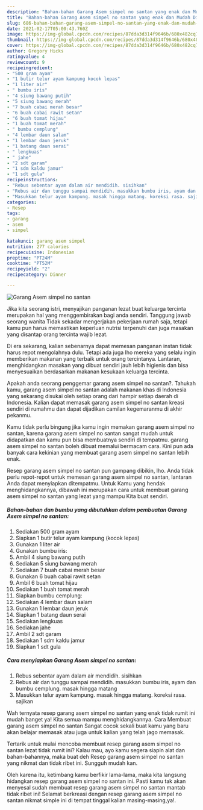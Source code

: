 ```yaml
---
description: "Bahan-bahan Garang Asem simpel no santan yang enak dan Mudah Dibuat"
title: "Bahan-bahan Garang Asem simpel no santan yang enak dan Mudah Dibuat"
slug: 686-bahan-bahan-garang-asem-simpel-no-santan-yang-enak-dan-mudah-dibuat
date: 2021-02-17T05:00:43.760Z
image: https://img-global.cpcdn.com/recipes/87dda3d314f9646b/680x482cq70/garang-asem-simpel-no-santan-foto-resep-utama.jpg
thumbnail: https://img-global.cpcdn.com/recipes/87dda3d314f9646b/680x482cq70/garang-asem-simpel-no-santan-foto-resep-utama.jpg
cover: https://img-global.cpcdn.com/recipes/87dda3d314f9646b/680x482cq70/garang-asem-simpel-no-santan-foto-resep-utama.jpg
author: Gregory Hicks
ratingvalue: 4
reviewcount: 9
recipeingredient:
- "500 gram ayam"
- "1 butir telur ayam kampung kocok lepas"
- "1 liter air"
- " bumbu iris"
- "4 siung bawang putih"
- "5 siung bawang merah"
- "7 buah cabai merah besar"
- "6 buah cabai rawit setan"
- "6 buah tomat hijau"
- "1 buah tomat merah"
- " bumbu cemplung"
- "4 lembar daun salam"
- "1 lembar daun jeruk"
- "1 batang daun serai"
- " lengkuas"
- " jahe"
- "2 sdt garam"
- "1 sdm kaldu jamur"
- "1 sdt gula"
recipeinstructions:
- "Rebus sebentar ayam dalam air mendidih. sisihkan"
- "Rebus air dan tunggu sampai mendidih. masukkan bumbu iris, ayam dan bumbu cemplung. masak hingga matang"
- "Masukkan telur ayam kampung. masak hingga matang. koreksi rasa. sajikan"
categories:
- Resep
tags:
- garang
- asem
- simpel

katakunci: garang asem simpel 
nutrition: 277 calories
recipecuisine: Indonesian
preptime: "PT24M"
cooktime: "PT52M"
recipeyield: "2"
recipecategory: Dinner

---
```



![Garang Asem simpel no santan](https://img-global.cpcdn.com/recipes/87dda3d314f9646b/680x482cq70/garang-asem-simpel-no-santan-foto-resep-utama.jpg)

Jika kita seorang istri, menyajikan panganan lezat buat keluarga tercinta merupakan hal yang menggembirakan bagi anda sendiri. Tanggung jawab seorang  wanita Tidak sekadar mengerjakan pekerjaan rumah saja, tetapi kamu pun harus memastikan keperluan nutrisi terpenuhi dan juga masakan yang disantap orang tercinta wajib lezat.

Di era  sekarang, kalian sebenarnya dapat memesan panganan instan tidak harus repot mengolahnya dulu. Tetapi ada juga lho mereka yang selalu ingin memberikan makanan yang terbaik untuk orang tercintanya. Lantaran, menghidangkan masakan yang dibuat sendiri jauh lebih higienis dan bisa menyesuaikan berdasarkan makanan kesukaan keluarga tercinta. 



Apakah anda seorang penggemar garang asem simpel no santan?. Tahukah kamu, garang asem simpel no santan adalah makanan khas di Indonesia yang sekarang disukai oleh setiap orang dari hampir setiap daerah di Indonesia. Kalian dapat memasak garang asem simpel no santan kreasi sendiri di rumahmu dan dapat dijadikan camilan kegemaranmu di akhir pekanmu.

Kamu tidak perlu bingung jika kamu ingin memakan garang asem simpel no santan, karena garang asem simpel no santan sangat mudah untuk didapatkan dan kamu pun bisa membuatnya sendiri di tempatmu. garang asem simpel no santan boleh dibuat memalui bermacam cara. Kini pun ada banyak cara kekinian yang membuat garang asem simpel no santan lebih enak.

Resep garang asem simpel no santan pun gampang dibikin, lho. Anda tidak perlu repot-repot untuk memesan garang asem simpel no santan, lantaran Anda dapat menyiapkan ditempatmu. Untuk Kamu yang hendak menghidangkannya, dibawah ini merupakan cara untuk membuat garang asem simpel no santan yang lezat yang mampu Kita buat sendiri.

<!--inarticleads1-->

##### Bahan-bahan dan bumbu yang dibutuhkan dalam pembuatan Garang Asem simpel no santan:

1. Sediakan 500 gram ayam
1. Siapkan 1 butir telur ayam kampung (kocok lepas)
1. Gunakan 1 liter air
1. Gunakan  bumbu iris:
1. Ambil 4 siung bawang putih
1. Sediakan 5 siung bawang merah
1. Sediakan 7 buah cabai merah besar
1. Gunakan 6 buah cabai rawit setan
1. Ambil 6 buah tomat hijau
1. Sediakan 1 buah tomat merah
1. Siapkan  bumbu cemplung:
1. Sediakan 4 lembar daun salam
1. Gunakan 1 lembar daun jeruk
1. Siapkan 1 batang daun serai
1. Sediakan  lengkuas
1. Sediakan  jahe
1. Ambil 2 sdt garam
1. Sediakan 1 sdm kaldu jamur
1. Siapkan 1 sdt gula




<!--inarticleads2-->

##### Cara menyiapkan Garang Asem simpel no santan:

1. Rebus sebentar ayam dalam air mendidih. sisihkan
1. Rebus air dan tunggu sampai mendidih. masukkan bumbu iris, ayam dan bumbu cemplung. masak hingga matang
1. Masukkan telur ayam kampung. masak hingga matang. koreksi rasa. sajikan




Wah ternyata resep garang asem simpel no santan yang enak tidak rumit ini mudah banget ya! Kita semua mampu menghidangkannya. Cara Membuat garang asem simpel no santan Sangat cocok sekali buat kamu yang baru akan belajar memasak atau juga untuk kalian yang telah jago memasak.

Tertarik untuk mulai mencoba membuat resep garang asem simpel no santan lezat tidak rumit ini? Kalau mau, ayo kamu segera siapin alat dan bahan-bahannya, maka buat deh Resep garang asem simpel no santan yang nikmat dan tidak ribet ini. Sungguh mudah kan. 

Oleh karena itu, ketimbang kamu berfikir lama-lama, maka kita langsung hidangkan resep garang asem simpel no santan ini. Pasti kamu tak akan menyesal sudah membuat resep garang asem simpel no santan mantab tidak ribet ini! Selamat berkreasi dengan resep garang asem simpel no santan nikmat simple ini di tempat tinggal kalian masing-masing,ya!.

